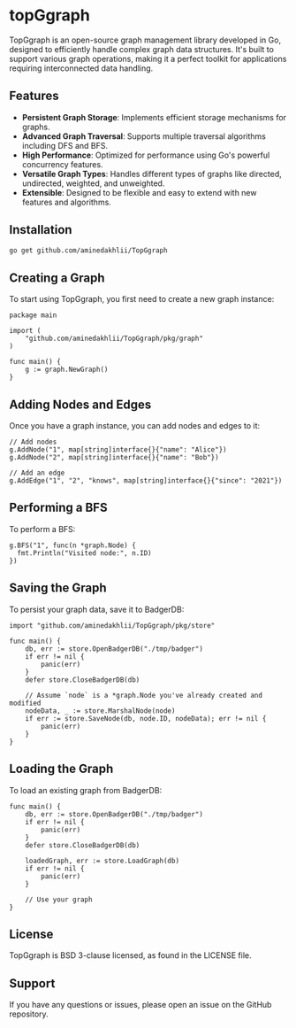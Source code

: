 # topGgraph

TopGgraph is an open-source graph management library developed in Go, designed to efficiently handle complex graph data structures. It's built to support various graph operations, making it a perfect toolkit for applications requiring interconnected data handling.

## Features

- **Persistent Graph Storage**: Implements efficient storage mechanisms for graphs.
- **Advanced Graph Traversal**: Supports multiple traversal algorithms including DFS and BFS.
- **High Performance**: Optimized for performance using Go's powerful concurrency features.
- **Versatile Graph Types**: Handles different types of graphs like directed, undirected, weighted, and unweighted.
- **Extensible**: Designed to be flexible and easy to extend with new features and algorithms.

## Installation

```bash
go get github.com/aminedakhlii/TopGgraph
```

## Creating a Graph
To start using TopGgraph, you first need to create a new graph instance:

```
package main

import (
    "github.com/aminedakhlii/TopGgraph/pkg/graph"
)

func main() {
    g := graph.NewGraph()
}

```

## Adding Nodes and Edges
Once you have a graph instance, you can add nodes and edges to it:

```
// Add nodes
g.AddNode("1", map[string]interface{}{"name": "Alice"})
g.AddNode("2", map[string]interface{}{"name": "Bob"})

// Add an edge
g.AddEdge("1", "2", "knows", map[string]interface{}{"since": "2021"})

```

## Performing a BFS
To perform a BFS: 

```
g.BFS("1", func(n *graph.Node) {
  fmt.Println("Visited node:", n.ID)
})
```

## Saving the Graph
To persist your graph data, save it to BadgerDB:

```
import "github.com/aminedakhlii/TopGgraph/pkg/store"

func main() {
    db, err := store.OpenBadgerDB("./tmp/badger")
    if err != nil {
        panic(err)
    }
    defer store.CloseBadgerDB(db)

    // Assume `node` is a *graph.Node you've already created and modified
    nodeData, _ := store.MarshalNode(node)
    if err := store.SaveNode(db, node.ID, nodeData); err != nil {
        panic(err)
    }
}
```

## Loading the Graph
To load an existing graph from BadgerDB:

```
func main() {
    db, err := store.OpenBadgerDB("./tmp/badger")
    if err != nil {
        panic(err)
    }
    defer store.CloseBadgerDB(db)

    loadedGraph, err := store.LoadGraph(db)
    if err != nil {
        panic(err)
    }

    // Use your graph
}
```

## License

TopGgraph is BSD 3-clause licensed, as found in the LICENSE file.

## Support

If you have any questions or issues, please open an issue on the GitHub repository.

